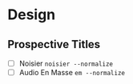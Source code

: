 # Design

## Prospective Titles

-[ ] Noisier            `noisier --normalize`
-[ ] Audio En Masse     `em --normalize`
